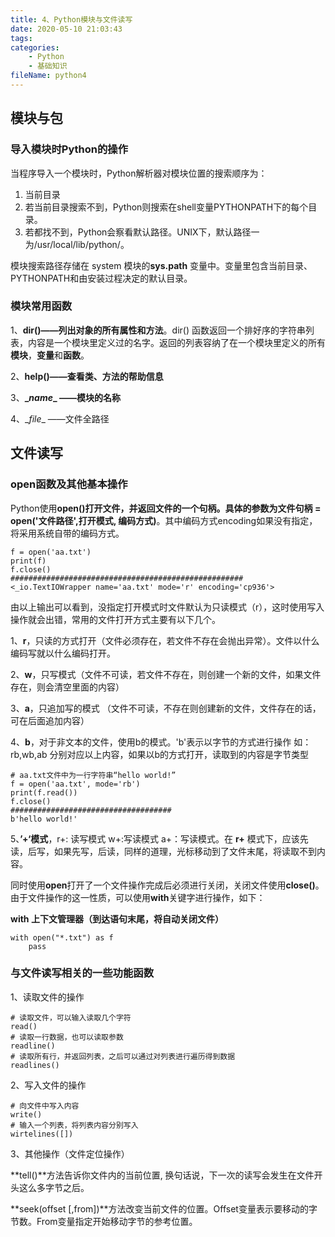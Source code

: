 ```yaml
---
title: 4、Python模块与文件读写
date: 2020-05-10 21:03:43
tags:
categories:
	- Python
	- 基础知识
fileName: python4
---
```


## 模块与包

### 导入模块时Python的操作

当程序导入一个模块时，Python解析器对模块位置的搜索顺序为：

1. 当前目录
2. 若当前目录搜索不到，Python则搜索在shell变量PYTHONPATH下的每个目录。
3. 若都找不到，Python会察看默认路径。UNIX下，默认路径一为/usr/local/lib/python/。

模块搜索路径存储在 system 模块的**sys.path** 变量中。变量里包含当前目录、PYTHONPATH和由安装过程决定的默认目录。



### 模块常用函数

1、**dir()——列出对象的所有属性和方法**。dir() 函数返回一个排好序的字符串列表，内容是一个模块里定义过的名字。返回的列表容纳了在一个模块里定义的所有**模块**，**变量**和**函数**。

2、**help()——查看类、方法的帮助信息**

3、**\__name__ ——模块的名称**

4、\__file__ ——文件全路径



## 文件读写

### open函数及其他基本操作

Python使用**open()**打开文件，并返回文件的一个句柄。具体的参数为**文件句柄 = open('文件路径',打开模式, 编码方式)**。其中编码方式encoding如果没有指定，将采用系统自带的编码方式。

```
f = open('aa.txt')
print(f)
f.close()
####################################################
<_io.TextIOWrapper name='aa.txt' mode='r' encoding='cp936'>
```

由以上输出可以看到，没指定打开模式时文件默认为只读模式（r），这时使用写入操作就会出错，常用的文件打开方式主要有以下几个。

1、**r**，只读的方式打开（文件必须存在，若文件不存在会抛出异常）。文件以什么编码写就以什么编码打开。

2、**w**，只写模式（文件不可读，若文件不存在，则创建一个新的文件，如果文件存在，则会清空里面的内容）

3、**a**，只追加写的模式 （文件不可读，不存在则创建新的文件，文件存在的话，可在后面追加内容）

4、**b**，对于非文本的文件，使用b的模式。'b'表示以字节的方式进行操作 如：rb,wb,ab 分别对应以上内容，如果以b的方式打开，读取到的内容是字节类型

```
# aa.txt文件中为一行字符串“hello world!”
f = open('aa.txt', mode='rb')
print(f.read())
f.close()
####################################
b'hello world!'
```

5、**’+‘模式**，r+: 读写模式  w+:写读模式  a+：写读模式。在 **r+** 模式下，应该先读，后写，如果先写，后读，同样的道理，光标移动到了文件末尾，将读取不到内容。

同时使用**open**打开了一个文件操作完成后必须进行关闭，关闭文件使用**close()**。由于文件操作的这一性质，可以使用**with**关键字进行操作，如下：

**with 上下文管理器（到达语句末尾，将自动关闭文件）**

```
with open("*.txt") as f
	pass
```



### 与文件读写相关的一些功能函数

1、读取文件的操作

```
# 读取文件，可以输入读取几个字符
read()
# 读取一行数据，也可以读取参数
readline()
# 读取所有行，并返回列表，之后可以通过对列表进行遍历得到数据
readlines()
```

2、写入文件的操作

```
# 向文件中写入内容
write()
# 输入一个列表，将列表内容分别写入
wirtelines([])
```

3、其他操作（文件定位操作）

**tell()**方法告诉你文件内的当前位置, 换句话说，下一次的读写会发生在文件开头这么多字节之后。

**seek(offset [,from])**方法改变当前文件的位置。Offset变量表示要移动的字节数。From变量指定开始移动字节的参考位置。